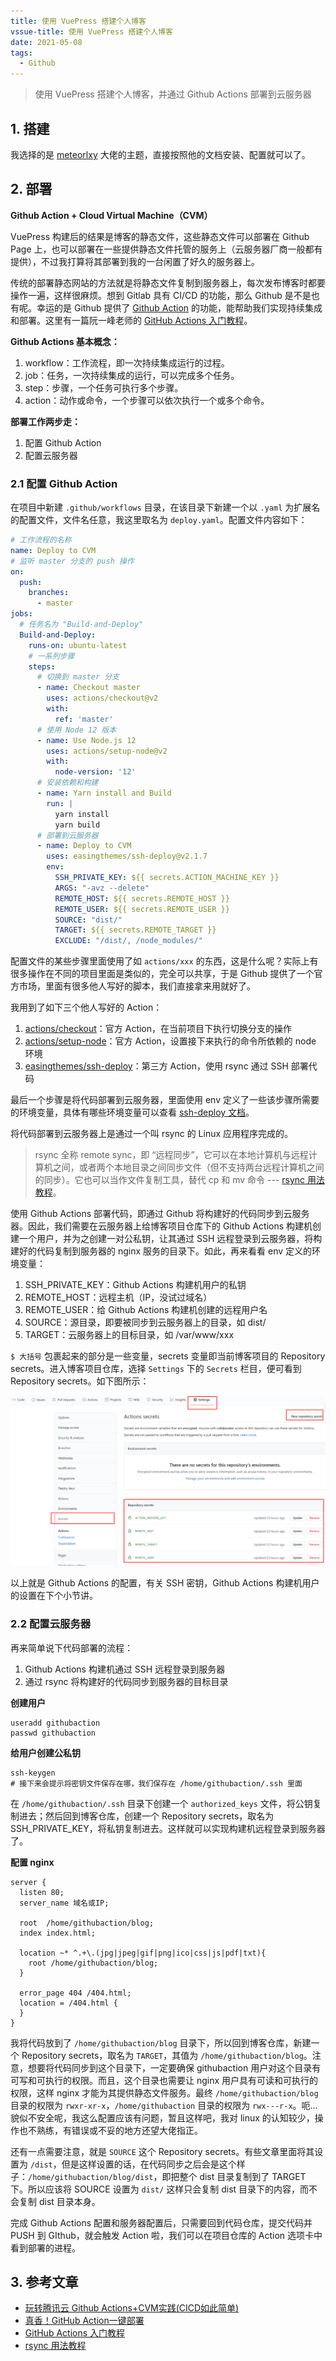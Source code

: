 ```yaml
---
title: 使用 VuePress 搭建个人博客
vssue-title: 使用 VuePress 搭建个人博客
date: 2021-05-08
tags:
  - Github
---
```


> 使用 VuePress 搭建个人博客，并通过 Github Actions 部署到云服务器

<!-- more -->

## 1. 搭建

我选择的是 [meteorlxy](https://github.com/meteorlxy/vuepress-theme-meteorlxy) 大佬的主题，直接按照他的文档安装、配置就可以了。

## 2. 部署

**Github Action + Cloud Virtual Machine（CVM）**

VuePress 构建后的结果是博客的静态文件，这些静态文件可以部署在 Github Page 上，也可以部署在一些提供静态文件托管的服务上（云服务器厂商一般都有提供），不过我打算将其部署到我的一台闲置了好久的服务器上。

传统的部署静态网站的方法就是将静态文件复制到服务器上，每次发布博客时都要操作一遍，这样很麻烦。想到 Gitlab 具有 CI/CD 的功能，那么 Github 是不是也有呢。幸运的是 Github 提供了 [Github Action](https://docs.github.com/en/actions) 的功能，能帮助我们实现持续集成和部署。这里有一篇阮一峰老师的 [GitHub Actions 入门教程](http://www.ruanyifeng.com/blog/2019/09/getting-started-with-github-actions.html)。

**Github Actions 基本概念：**

1. workflow：工作流程，即一次持续集成运行的过程。
2. job：任务，一次持续集成的运行，可以完成多个任务。
3. step：步骤，一个任务可执行多个步骤。
4. action：动作或命令，一个步骤可以依次执行一个或多个命令。

**部署工作两步走：**

1. 配置 Github Action
2. 配置云服务器

### 2.1 配置 Github Action

在项目中新建 `.github/workflows` 目录，在该目录下新建一个以 `.yaml` 为扩展名的配置文件，文件名任意，我这里取名为 `deploy.yaml`。配置文件内容如下：

```yaml
# 工作流程的名称
name: Deploy to CVM
# 监听 master 分支的 push 操作
on:
  push:
    branches:
      - master
jobs:
  # 任务名为 "Build-and-Deploy"
  Build-and-Deploy:
    runs-on: ubuntu-latest
    # 一系列步骤
    steps:
      # 切换到 master 分支
      - name: Checkout master
        uses: actions/checkout@v2
        with:
          ref: 'master'
      # 使用 Node 12 版本
      - name: Use Node.js 12
        uses: actions/setup-node@v2
        with:
          node-version: '12'
      # 安装依赖和构建
      - name: Yarn install and Build
        run: |
          yarn install
          yarn build
      # 部署到云服务器
      - name: Deploy to CVM
        uses: easingthemes/ssh-deploy@v2.1.7
        env:
          SSH_PRIVATE_KEY: ${{ secrets.ACTION_MACHINE_KEY }}
          ARGS: "-avz --delete"
          REMOTE_HOST: ${{ secrets.REMOTE_HOST }}
          REMOTE_USER: ${{ secrets.REMOTE_USER }}
          SOURCE: "dist/"
          TARGET: ${{ secrets.REMOTE_TARGET }}
          EXCLUDE: "/dist/, /node_modules/"
```

配置文件的某些步骤里面使用了如 `actions/xxx` 的东西，这是什么呢？实际上有很多操作在不同的项目里面是类似的，完全可以共享，于是 Github 提供了一个官方市场，里面有很多他人写好的脚本，我们直接拿来用就好了。

我用到了如下三个他人写好的 Action：

1. [actions/checkout](https://github.com/actions/checkout)：官方 Action，在当前项目下执行切换分支的操作
2. [actions/setup-node](https://github.com/actions/setup-node)：官方 Action，设置接下来执行的命令所依赖的 node 环境
3. [easingthemes/ssh-deploy](https://github.com/easingthemes/ssh-deploy)：第三方 Action，使用 rsync 通过 SSH 部署代码

最后一个步骤是将代码部署到云服务器，里面使用 env 定义了一些该步骤所需要的环境变量，具体有哪些环境变量可以查看 [ssh-deploy 文档](https://github.com/easingthemes/ssh-deploy#configuration)。

将代码部署到云服务器上是通过一个叫 rsync 的 Linux 应用程序完成的。

> rsync 全称 remote sync，即 “远程同步”，它可以在本地计算机与远程计算机之间，或者两个本地目录之间同步文件（但不支持两台远程计算机之间的同步）。它也可以当作文件复制工具，替代 cp 和 mv 命令 --- [rsync 用法教程](https://www.ruanyifeng.com/blog/2020/08/rsync.html)。

使用 Github Actions 部署代码，即通过 Github 将构建好的代码同步到云服务器。因此，我们需要在云服务器上给博客项目仓库下的 Github Actions 构建机创建一个用户，并为之创建一对公私钥，让其通过 SSH 远程登录到云服务器，将构建好的代码复制到服务器的 nginx 服务的目录下。如此，再来看看 env 定义的环境变量：

1. SSH_PRIVATE_KEY：Github Actions 构建机用户的私钥
2. REMOTE_HOST：远程主机（IP，没试过域名）
3. REMOTE_USER：给 Github Actions 构建机创建的远程用户名
4. SOURCE：源目录，即要被同步到云服务器上的目录，如 dist/
5. TARGET：云服务器上的目标目录，如 /var/www/xxx

`$ 大括号` 包裹起来的部分是一些变量，secrets 变量即当前博客项目的 Repository secrets。进入博客项目仓库，选择 `Settings` 下的 `Secrets` 栏目，便可看到 Repository secrets。如下图所示：

![配置 Repository secrets](./img/2021-05-08-hello-world-1.png)

以上就是 Github Actions 的配置，有关 SSH 密钥，Github Actions 构建机用户的设置在下个小节讲。

### 2.2 配置云服务器

再来简单说下代码部署的流程：

1. Github Actions 构建机通过 SSH 远程登录到服务器
2. 通过 rsync 将构建好的代码同步到服务器的目标目录

**创建用户**

```shell
useradd githubaction
passwd githubaction
```

**给用户创建公私钥**

```shell
ssh-keygen
# 接下来会提示将密钥文件保存在哪，我们保存在 /home/githubaction/.ssh 里面
```

在 `/home/githubaction/.ssh` 目录下创建一个 `authorized_keys` 文件，将公钥复制进去；然后回到博客仓库，创建一个 Repository secrets，取名为 SSH_PRIVATE_KEY，将私钥复制进去。这样就可以实现构建机远程登录到服务器了。

**配置 nginx**

```shell
server {
  listen 80;
  server_name 域名或IP;

  root  /home/githubaction/blog;
  index index.html;

  location ~* ^.+\.(jpg|jpeg|gif|png|ico|css|js|pdf|txt){
    root /home/githubaction/blog;
  }

  error_page 404 /404.html;
  location = /404.html {
  }
}
```

我将代码放到了 `/home/githubaction/blog` 目录下，所以回到博客仓库，新建一个 Repository secrets，取名为 `TARGET`，其值为 `/home/githubaction/blog`。注意，想要将代码同步到这个目录下，一定要确保 githubaction 用户对这个目录有可写和可执行的权限。而且，这个目录也需要让 nginx 用户具有可读和可执行的权限，这样 nginx 才能为其提供静态文件服务。最终 `/home/githubaction/blog` 目录的权限为 `rwxr-xr-x`，`/home/githubaction` 目录的权限为 `rwx---r-x`。呃...貌似不安全呢，我这么配置应该有问题，暂且这样吧，我对 linux 的认知较少，操作也不熟练，有错误或不妥的地方还望大佬指正。

还有一点需要注意，就是 `SOURCE` 这个 Repository secrets。有些文章里面将其设置为 `/dist`，但是这样设置的话，在代码同步之后会是这个样子：`/home/githubaction/blog/dist`，即把整个 dist 目录复制到了 TARGET 下。所以应该将 SOURCE 设置为 `dist/` 这样只会复制 dist 目录下的内容，而不会复制 dist 目录本身。

完成 Github Actions 配置和服务器配置后，只需要回到代码仓库，提交代码并 PUSH 到 GIthub，就会触发 Action 啦，我们可以在项目仓库的 Action 选项卡中看到部署的进程。

## 3. 参考文章

- [玩转腾讯云 Github Actions+CVM实践(CICD如此简单)](https://cloud.tencent.com/developer/article/1614404)
- [真香！GitHub Action一键部署](https://zhuanlan.zhihu.com/p/97782842)
- [GitHub Actions 入门教程](http://www.ruanyifeng.com/blog/2019/09/getting-started-with-github-actions.html)
- [rsync 用法教程](https://www.ruanyifeng.com/blog/2020/08/rsync.html)
